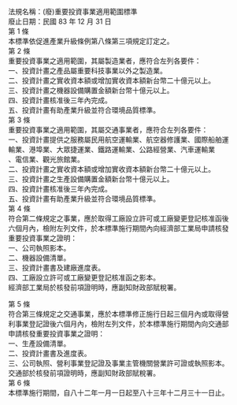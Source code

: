 法規名稱：(廢)重要投資事業適用範圍標準  
廢止日期：民國 83 年 12 月 31 日  
第 1 條  
本標準依促進產業升級條例第八條第三項規定訂定之。  
第 2 條  
重要投資事業之適用範圍，其屬製造業者，應符合左列各要件：  
一、投資計畫之產品屬重要科技事業以外之製造業。  
二、投資計畫之實收資本額或增加實收資本額新台幣二十億元以上。  
三、投資計畫之機器設備購置金額新台幣十億元以上。  
四、投資計畫核准後三年內完成。  
五、投資計畫有助產業升級並符合環境品質標準。  
第 3 條  
重要投資事業之適用範圍，其屬交通事業者，應符合左列各要件：  
一、投資計畫提供之服務屬民用航空運輸業、航空器修護業、國際船舶運  
輸業、港埠業、大眾捷運業、鐵路運輸業、公路經營業、汽車運輸業  
、電信業、觀光旅館業。  
二、投資計畫之實收資本額或增加實收資本額新台幣二十億元以上。  
三、投資計畫之生產設備購置金額新台幣十億元以上。  
四、投資計畫核准後三年內完成。  
五、投資計畫有助產業升級並符合環境品質標準。  
第 4 條  
符合第二條規定之事業，應於取得工廠設立許可或工廠變更登記核准函後  
六個月內，檢附左列文件，於本標準施行期間內向經濟部工業局申請核發  
重要投資事業之證明：  
一、公司執照影本。  
二、機器設備清單。  
三、投資計畫書及建廠進度表。  
四、工廠設立許可或工廠變更登記核准函之影本。  
經濟部工業局於核發前項證明時，應副知財政部賦稅署。  


第 5 條  
符合第三條規定之交通事業，應於本標準修正施行日起三個月內或取得營  
利事業登記證後六個月內，檢附左列文件，於本標準施行期間內向交通部  
申請核發重要投資事業之證明：  
一、生產設備清單。  
二、投資計畫書及進度表。  
三、公司執照、營利事業登記證及事業主管機關營業許可證或執照影本。  
交通部於核發前項證明時，應副知財政部賦稅署。  
第 6 條  
本標準施行期間，自八十二年一月一日起至八十三年十二月三十一日止。  


